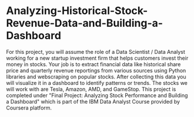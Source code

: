 # Analyzing-Historical-Stock-Revenue-Data-and-Building-a-Dashboard
For this project, you will assume the role of a Data Scientist / Data Analyst working for a new startup investment firm that helps customers invest their money in stocks. Your job is to extract financial data like historical share price and quarterly revenue reportings from various sources using Python libraries and webscraping on popular stocks. After collecting this data you will visualize it in a dashboard to identify patterns or trends. The stocks we will work with are Tesla, Amazon, AMD, and GameStop.
This project is completed under "Final Project: Analyzing Stock Performance and Building a Dashboard" which is part of the IBM Data Analyst Course provided by Coursera platform.
